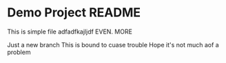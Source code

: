 # Demo Project  README
This is simple file
adfadfkajljdf
EVEN. MORE

Just a new branch
This is bound to cuase trouble
Hope it's not much aof a problem